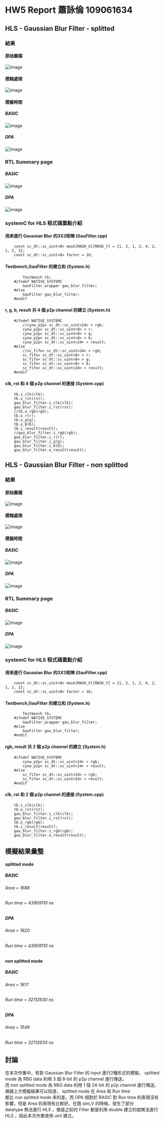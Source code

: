 # HW5 Report 蕭詠倫 109061634

## HLS - Gaussian Blur Filter - splitted 

### 結果

#### 原始圖檔 
![image](https://github.com/lplp9312/ee6470_hw5/blob/main/Gaussian_Blur_splitted/lena_std_short.bmp)

#### 模糊處理 
![image](https://github.com/lplp9312/ee6470_hw5/blob/main/Gaussian_Blur_splitted/stratus/out.bmp)

#### 模擬時間

##### BASIC
![image](https://github.com/lplp9312/ee6470_hw5/blob/main/RTL_Summary_page/spiltted_BASIC_run_time.jpg)
##### DPA
![image](https://github.com/lplp9312/ee6470_hw5/blob/main/RTL_Summary_page/spiltted_DPA_run_time.jpg)


### RTL Summary page
##### BASIC
![image](https://github.com/lplp9312/ee6470_hw5/blob/main/RTL_Summary_page/spiltted_BASIC.jpg)
##### DPA
![image](https://github.com/lplp9312/ee6470_hw5/blob/main/RTL_Summary_page/spiltted_DPA.jpg)

### systemC for HLS 程式碼重點介紹

#### 用來進行 Gaussian Blur 的3X3矩陣 (GauFilter.cpp)

        const sc_dt::sc_uint<8> mask[MASK_X][MASK_Y] = {1, 2, 1, 2, 4, 2, 1, 2, 1};
        const sc_dt::sc_uint<8> factor = 16;

#### Testbench,GauFilter 的建立和 (System.h)

            Testbench tb;
        #ifndef NATIVE_SYSTEMC
            GauFilter_wrapper gau_blur_filter;
        #else
            GauFilter gau_blur_filter;
        #endif

#### r, g, b, result 共 4 個 p2p channel 的建立 (System.h)

        #ifndef NATIVE_SYSTEMC
            //cynw_p2p< sc_dt::sc_uint<24> > rgb;
            cynw_p2p< sc_dt::sc_uint<8> > r;
            cynw_p2p< sc_dt::sc_uint<8> > g;
            cynw_p2p< sc_dt::sc_uint<8> > b;
            cynw_p2p< sc_dt::sc_uint<24> > result;
        #else
            //sc_fifo< sc_dt::sc_uint<24> > rgb;
            sc_fifo< sc_dt::sc_uint<8> > r;
            sc_fifo< sc_dt::sc_uint<8> > g;
            sc_fifo< sc_dt::sc_uint<8> > b;
            sc_fifo< sc_dt::sc_uint<24> > result;
        #endif

#### clk, rst 和 4 個 p2p channel 的連接 (System.cpp)

        tb.i_clk(clk);
        tb.o_rst(rst);
        gau_blur_filter.i_clk(clk);
        gau_blur_filter.i_rst(rst);
        //tb.o_rgb(rgb);
        tb.o_r(r);
        tb.o_g(g);
        tb.o_b(b);
        tb.i_result(result);
        //gau_blur_filter.i_rgb(rgb);
        gau_blur_filter.i_r(r);
        gau_blur_filter.i_g(g);
        gau_blur_filter.i_b(b);
        gau_blur_filter.o_result(result);

## HLS - Gaussian Blur Filter - non splitted 

### 結果

#### 原始圖檔 
![image](https://github.com/lplp9312/ee6470_hw5/blob/main/Gaussian_Blur_non_splitted/lena_std_short.bmp)

#### 模糊處理 
![image](https://github.com/lplp9312/ee6470_hw5/blob/main/Gaussian_Blur_non_splitted/stratus/out.bmp)

#### 模擬時間

##### BASIC
![image](https://github.com/lplp9312/ee6470_hw5/blob/main/RTL_Summary_page/non_spiltted_BASIC_run_time.jpg)
##### DPA
![image](https://github.com/lplp9312/ee6470_hw5/blob/main/RTL_Summary_page/non_spiltted_DPA_run_time.jpg)


### RTL Summary page
##### BASIC
![image](https://github.com/lplp9312/ee6470_hw5/blob/main/RTL_Summary_page/non_spiltted_BASIC.jpg)
##### DPA
![image](https://github.com/lplp9312/ee6470_hw5/blob/main/RTL_Summary_page/non_spiltted_DPA.jpg)


### systemC for HLS 程式碼重點介紹

#### 用來進行 Gaussian Blur 的3X3矩陣 (GauFilter.cpp)

        const sc_dt::sc_uint<8> mask[MASK_X][MASK_Y] = {1, 2, 1, 2, 4, 2, 1, 2, 1};
        const sc_dt::sc_uint<8> factor = 16;

#### Testbench,GauFilter 的建立和 (System.h)

            Testbench tb;
        #ifndef NATIVE_SYSTEMC
            GauFilter_wrapper gau_blur_filter;
        #else
            GauFilter gau_blur_filter;
        #endif

#### rgb, result 共 2 個 p2p channel 的建立 (System.h)

        #ifndef NATIVE_SYSTEMC
            cynw_p2p< sc_dt::sc_uint<24> > rgb;
            cynw_p2p< sc_dt::sc_uint<24> > result;
        #else
            sc_fifo< sc_dt::sc_uint<24> > rgb;
            sc_fifo< sc_dt::sc_uint<24> > result;
        #endif

#### clk, rst 和 2 個 p2p channel 的連接 (System.cpp)

        tb.i_clk(clk);
        tb.o_rst(rst);
        gau_blur_filter.i_clk(clk);
        gau_blur_filter.i_rst(rst);
        tb.o_rgb(rgb);
        tb.i_result(result);
        gau_blur_filter.i_rgb(rgb);
        gau_blur_filter.o_result(result);

## 模擬結果彙整

#### splitted mode
##### BASIC 
###### Area = 1688
###### Run time = 43909110 ns
##### DPA
###### Area = 1620
###### Run time = 43909110 ns
  
  
#### non splitted mode
##### BASIC 
###### Area = 1617
###### Run time = 32112630 ns
##### DPA
###### Area = 1549
###### Run time = 32112630 ns


## 討論

在本次作業中，有對 Gaussian Blur Filter 的 input 進行2種形式的模擬， splitted mode 為 RBG data 利用 3 個 8-bit 的 p2p channel 進行傳送，  
而 non splitted mode 為 RBG data 利用 1 個 24-bit 的 p2p channel 進行傳送。根據上方模擬結果可以知道， splitted mode 在 Area 和 Run time  
都比 non splitted mode 來的差，而 DPA 相對於 BASIC 對 Run time 的表現沒有影響，但是 Area 的表現有比較好。在跑 sim_V 的時候，發生了部分  
datatype 無法進行 HLS ，像是之前的 Filter 都是利用 double 建立的就無法進行 HLS ，因此本次作業使用 uint 建立。


